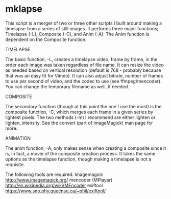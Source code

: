 mklapse
=======

This script is a merger of two or three other scripts I built around making a timelapse from a series of still images. It performs three major functions; Timelapse (-L), Composite (-C), and Anim (-A). The Anim function is dependent on the Composite function.

TIMELAPSE

The basic function, -L, creates a timelapse video, frame by frame, in the order each image was taken regardless of file name. It can resize the video as needed based on vertical resolution (default is 768 - probably because that was an easy fit for Vimeo). It can also adjust bitrate, number of frames to use per second of video, and the codec to use (see ffmpeg/mencoder). You can change the temporary filename as well, if needed.


COMPOSITE

The secondary function (though at this point the one I use the most) is the composite function, -C, which merges each frame in a given series by lightest pixels. The two methods (-m) I recommend are either lighten or lighten_intensity. See the convert (part of ImageMagick) man page for more. 


ANIMATION

The anim function, -A, only makes sense when creating a composite since it is, in fact, a movie of the composite creation process.  It takes the same options as the timelapse function, though making a timelapse is not a requisite. 


The following tools are required:
Imagemagick   http://www.imagemagick.org/
mencoder (MPlayer)  http://en.wikipedia.org/wiki/MEncoder
exiftool  https://www.sno.phy.queensu.ca/~phil/exiftool/


